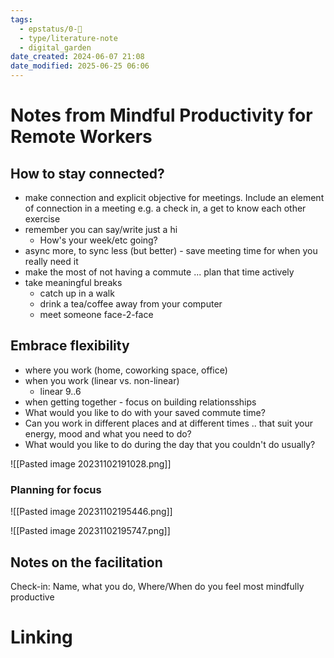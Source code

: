 ```yaml
---
tags:
  - epstatus/0-🌰
  - type/literature-note
  - digital_garden
date_created: 2024-06-07 21:08
date_modified: 2025-06-25 06:06
---
```

# Notes from Mindful Productivity for Remote Workers

## How to stay connected?

+ make connection and explicit objective for meetings. Include an element of connection in a meeting e.g. a check in, a get to know each other exercise
+ remember you can say/write just a hi
	+ How's your week/etc going?
+ async more, to sync less (but better) - save meeting time for when you really need it
+ make the most of not having a commute ... plan that time actively
+ take meaningful breaks
	+ catch up in a walk
	+ drink a tea/coffee away from your computer
	+ meet someone face-2-face

## Embrace flexibility

+ where you work (home, coworking space, office)
+ when you work (linear vs. non-linear)
	+ linear 9..6
+ when getting together - focus on building relationsships
+ What would you like to do with your saved commute time?
+ Can you work in different places and at different times .. that suit your energy, mood and what you need to do?
+ What would you like to do during the day that you couldn't do usually?

![[Pasted image 20231102191028.png]]

### Planning for focus

![[Pasted image 20231102195446.png]]

![[Pasted image 20231102195747.png]]

## Notes on the facilitation

Check-in: Name, what you do, Where/When do you feel most mindfully productive

# Linking